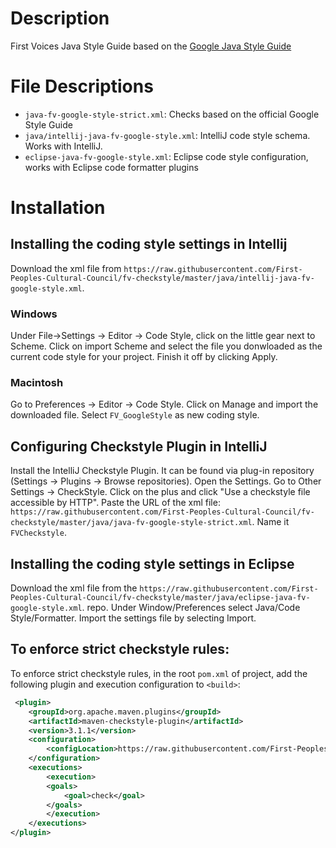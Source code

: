 # Description

First Voices Java Style Guide based on the [Google Java Style Guide](https://google.github.io/styleguide/javaguide.html)

# File Descriptions

- `java-fv-google-style-strict.xml`: Checks based on the official Google Style Guide
- `java/intellij-java-fv-google-style.xml`: IntelliJ code style schema. Works with IntelliJ.
- `eclipse-java-fv-google-style.xml`: Eclipse code style configuration, works with Eclipse code formatter plugins

# Installation

## Installing the coding style settings in Intellij

Download the xml file from `https://raw.githubusercontent.com/First-Peoples-Cultural-Council/fv-checkstyle/master/java/intellij-java-fv-google-style.xml`.

### Windows

Under File->Settings -> Editor -> Code Style, click on the little gear next to Scheme. Click on import Scheme and select the file you donwloaded as the current code style for your project. Finish it off by clicking Apply.

### Macintosh

Go to Preferences -> Editor -> Code Style. Click on Manage and import the downloaded file. Select `FV_GoogleStyle` as new coding style.

## Configuring Checkstyle Plugin in IntelliJ

Install the IntelliJ Checkstyle Plugin. It can be found via plug-in repository (Settings -> Plugins -> Browse repositories). Open the Settings. Go to Other Settings -> CheckStyle. Click on the plus and click "Use a checkstyle file accessible by HTTP". Paste the URL of the xml file: `https://raw.githubusercontent.com/First-Peoples-Cultural-Council/fv-checkstyle/master/java/java-fv-google-style-strict.xml`. Name it `FVCheckstyle`.

## Installing the coding style settings in Eclipse

Download the xml file from the `https://raw.githubusercontent.com/First-Peoples-Cultural-Council/fv-checkstyle/master/java/eclipse-java-fv-google-style.xml`. repo. Under Window/Preferences select Java/Code Style/Formatter. Import the settings file by selecting Import.

## To enforce strict checkstyle rules:

To enforce strict checkstyle rules, in the root `pom.xml` of project, add the following plugin and execution configuration to `<build>`:

```xml
 <plugin>
    <groupId>org.apache.maven.plugins</groupId>
    <artifactId>maven-checkstyle-plugin</artifactId>
    <version>3.1.1</version>
    <configuration>
        <configLocation>https://raw.githubusercontent.com/First-Peoples-Cultural-Council/fv-checkstyle/master/java/java-fv-google-style-strict.xml</configLocation>
    </configuration>
    <executions>
        <execution>
        <goals>
            <goal>check</goal>
        </goals>
        </execution>
    </executions>
</plugin>
```
